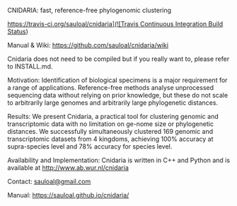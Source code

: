 CNIDARIA: fast, reference-free phylogenomic clustering

[https://travis-ci.org/sauloal/cnidaria](![Travis Continuous Integration Build Status](https://travis-ci.org/sauloal/cnidaria.svg?branch=master "Travis Continuous Integration Build Status"))

Manual & Wiki: https://github.com/sauloal/cnidaria/wiki

Cnidaria does not need to be compiled but if you really want to, please refer to INSTALL.md.

Motivation: Identification of biological specimens is a major requirement 
for a range of applications. Reference-free methods analyse unprocessed 
sequencing data without relying on prior knowledge, but these do not scale 
to arbitrarily large genomes and arbitrarily large phylogenetic distances.

Results: We present Cnidaria, a practical tool for clustering genomic and 
transcriptomic data with no limitation on ge-nome size or phylogenetic 
distances. We successfully simultaneously clustered 169 genomic and 
transcriptomic datasets from 4 kingdoms, achieving 100% accuracy at 
supra-species level and 78% accuracy for species level.

Availability and Implementation: Cnidaria is written in C++ and Python and 
is available at http://www.ab.wur.nl/cnidaria

Contact: sauloal@gmail.com

Manual: https://sauloal.github.io/cnidaria/
